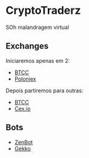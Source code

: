 # CryptoTraderz
SOh malandragem virtual


## Exchanges

Iniciaremos apenas em 2:

- [BTCC](https://www.btcc.com/)
- [Poloniex](https://poloniex.com/)

Depois partiremos para outras:

- [BTCC](https://www.bitstamp.net/)
- [Cex.io](https://cex.io/)

## Bots

- [ZenBot](https://github.com/carlos8f/zenbot)
- [Gekko](https://github.com/askmike/gekko/)
